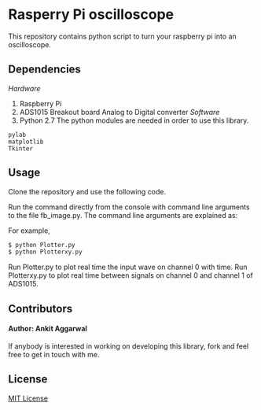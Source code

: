 # Rasperry Pi oscilloscope

This repository contains python script to turn your raspberry pi into an oscilloscope. 

## Dependencies
*Hardware*
1. Raspberry Pi
2. ADS1015 Breakout board Analog to Digital converter
*Software*
1. Python 2.7
The python modules are needed in order to use this library.
```
pylab
matplotlib
Tkinter
```
## Usage
Clone the repository and use the following code.

Run the command directly from the console with command line arguments to the file fb_image.py. The command line arguments are explained as:

For example,

```sh
$ python Plotter.py
$ python Plotterxy.py
```

Run Plotter.py to plot real time the input wave on channel 0 with time.
Run Plotterxy.py to plot real time between signals on channel 0 and channel 1 of ADS1015.

## Contributors

#### Author: Ankit Aggarwal

If anybody is interested in working on developing this library, fork and feel free to get in touch with me.

## License

[MIT License](https://github.com/ankitaggarwal011/pi-oscilloscope/blob/master/LICENSE)
